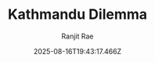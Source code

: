 ---
title: "Kathmandu Dilemma"
date: "2025-08-16T19:43:17.466Z"
author: "Ranjit Rae"
read_year: "NO"
recommendation: '3'
url: /bookshelf/kathmandu-dilemma
---
